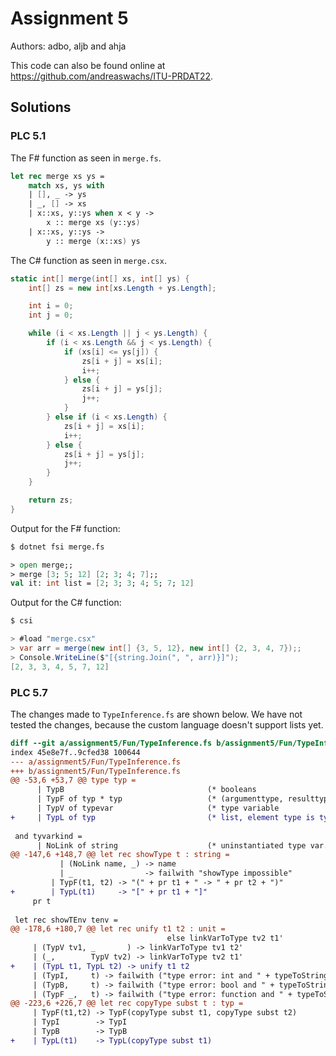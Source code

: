 # Assignment 5

Authors: adbo, aljb and ahja

This code can also be found online at <https://github.com/andreaswachs/ITU-PRDAT22>.

## Solutions

### PLC 5.1

The F# function as seen in `merge.fs`.

```fs
let rec merge xs ys =
    match xs, ys with
    | [], _ -> ys
    | _, [] -> xs
    | x::xs, y::ys when x < y ->
        x :: merge xs (y::ys)
    | x::xs, y::ys ->
        y :: merge (x::xs) ys
```

The C# function as seen in `merge.csx`.

```cs
static int[] merge(int[] xs, int[] ys) {
    int[] zs = new int[xs.Length + ys.Length];

    int i = 0;
    int j = 0;

    while (i < xs.Length || j < ys.Length) {
        if (i < xs.Length && j < ys.Length) {
            if (xs[i] <= ys[j]) {
                zs[i + j] = xs[i];
                i++;
            } else {
                zs[i + j] = ys[j];
                j++;
            }
        } else if (i < xs.Length) {
            zs[i + j] = xs[i];
            i++;
        } else {
            zs[i + j] = ys[j];
            j++;
        }
    }

    return zs;
}
```

Output for the F# function:

```fs
$ dotnet fsi merge.fs

> open merge;;
> merge [3; 5; 12] [2; 3; 4; 7];;
val it: int list = [2; 3; 3; 4; 5; 7; 12]
```

Output for the C# function:

```cs
$ csi

> #load "merge.csx"
> var arr = merge(new int[] {3, 5, 12}, new int[] {2, 3, 4, 7});;
> Console.WriteLine($"[{string.Join(", ", arr)}]");
[2, 3, 3, 4, 5, 7, 12]
```

### PLC 5.7

The changes made to `TypeInference.fs` are shown below. We have not tested the changes, because the custom language doesn't support lists yet.

```diff
diff --git a/assignment5/Fun/TypeInference.fs b/assignment5/Fun/TypeInference.fs
index 45e8e7f..9cfed38 100644
--- a/assignment5/Fun/TypeInference.fs
+++ b/assignment5/Fun/TypeInference.fs
@@ -53,6 +53,7 @@ type typ =
      | TypB                                (* booleans                   *)
      | TypF of typ * typ                   (* (argumenttype, resulttype) *)
      | TypV of typevar                     (* type variable              *)
+     | TypL of typ                         (* list, element type is typ  *)
 
 and tyvarkind =  
      | NoLink of string                    (* uninstantiated type var.   *)
@@ -147,6 +148,7 @@ let rec showType t : string =
           | (NoLink name, _) -> name
           | _                -> failwith "showType impossible"
         | TypF(t1, t2) -> "(" + pr t1 + " -> " + pr t2 + ")"
+        | TypL(t1)     -> "[" + pr t1 + "]"
     pr t 
 
 let rec showTEnv tenv =
@@ -178,6 +180,7 @@ let rec unify t1 t2 : unit =
                                   else linkVarToType tv2 t1'
     | (TypV tv1, _       ) -> linkVarToType tv1 t2'
     | (_,        TypV tv2) -> linkVarToType tv2 t1'
+    | (TypL t1, TypL t2) -> unify t1 t2
     | (TypI,     t) -> failwith ("type error: int and " + typeToString t)
     | (TypB,     t) -> failwith ("type error: bool and " + typeToString t)
     | (TypF _,   t) -> failwith ("type error: function and " + typeToString t)
@@ -223,6 +226,7 @@ let rec copyType subst t : typ =
     | TypF(t1,t2) -> TypF(copyType subst t1, copyType subst t2)
     | TypI        -> TypI
     | TypB        -> TypB
+    | TypL(t1)    -> TypL(copyType subst t1)
```
